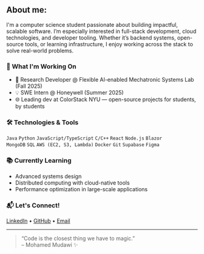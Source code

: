 ## About me:

I'm a computer science student passionate about building impactful, scalable software. I’m especially interested in full-stack development, cloud technologies, and developer tooling. Whether it’s backend systems, open-source tools, or learning infrastructure, I enjoy working across the stack to solve real-world problems.

### 💼 What I'm Working On
- 🤖 Research Developer @ Flexible AI-enabled Mechatronic Systems Lab (Fall 2025)
- 💡 SWE Intern @ Honeywell (Summer 2025)
- 🌐 Leading dev at ColorStack NYU — open-source projects for students, by students

### 🛠️ Technologies & Tools
`Java` `Python` `JavaScript/TypeScript` `C/C++` `React` `Node.js` `Blazor`  
`MongoDB` `SQL` `AWS (EC2, S3, Lambda)` `Docker` `Git` `Supabase` `Figma`

### 📚 Currently Learning
- Advanced systems design
- Distributed computing with cloud-native tools
- Performance optimization in large-scale applications

### 📬 Let's Connect!
[LinkedIn](https://www.linkedin.com/in/mohamed-mud/) • [GitHub](https://github.com/Mohamed-Mudawi) • [Email](mailto:mm13520@nyu.edu)

---

> “Code is the closest thing we have to magic.”  
> – Mohamed Mudawi ✨
